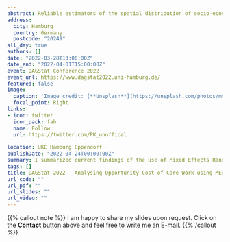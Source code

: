 ```yaml
---
abstract: Reliable estimators of the spatial distribution of socio-economic indicators (like opportunity cost of care work) are essential for evidence-based policy-making. As sample sizes are small for highly disaggregated domains, the accuracy of the direct estimates is reduced. To overcome this problem small area estimation approaches are promising. In this work we propose a small area methodology using machine learning methods. The semi-parametric framework of mixed effects random forest combines the advantages of random forests (robustness against outliers and implicit model-selection) with the ability to model hierarchical dependencies. Existing model-based methods using random forest for small area estimation require access to auxiliary information on population-level. We present a methodology that deals with the lack of population micro-data. Our strategy adaptively incorporates auxiliary information through calibration-weights - based on empirical likelihood - for the estimation of area-level means. In addition to our point estimator, we provide a non-parametric bootstrap estimator measuring its uncertainty. Extensive model-based simulations show the advantages of the proposed point estimator and its uncertainty measure. Finally, the proposed methodology is applied to the 2011 Socio-Economic Panel and aggregate census information from the same year to estimate the average opportunity cost of care work for 96 regional planning regions in Germany. 
address:
  city: Hamburg
  country: Germany 
  postcode: "20249"
all_day: true
authors: []
date: "2022-03-28T13:00:00Z"
date_end: "2022-04-01T15:00:00Z"
event: DAGStat Conference 2022
event_url: https://www.dagstat2022.uni-hamburg.de/
featured: false
image:
  caption: 'Image credit: [**Unsplash**](https://unsplash.com/photos/m4nF5RftfdY)'
  focal_point: Right
links:
- icon: twitter
  icon_pack: fab
  name: Follow
  url: https://twitter.com/PK_unoffical
  
location: UKE Hamburg Eppendorf
publishDate: "2022-04-24T00:00:00Z"
summary: I summarized current findings of the use of Mixed Effects Random Forests under limited auxilliary information.
tags: []
title: DAGStat 2022 - Analysing Opportunity Cost of Care Work using MERFs under Aggregated Census Data
url_code: ""
url_pdf: ""
url_slides: ""
url_video: ""
---
```


{{% callout note %}}
I am happy to share my slides upon request. Click on the **Contact** button above and feel free to write me an E-mail.
{{% /callout %}}

